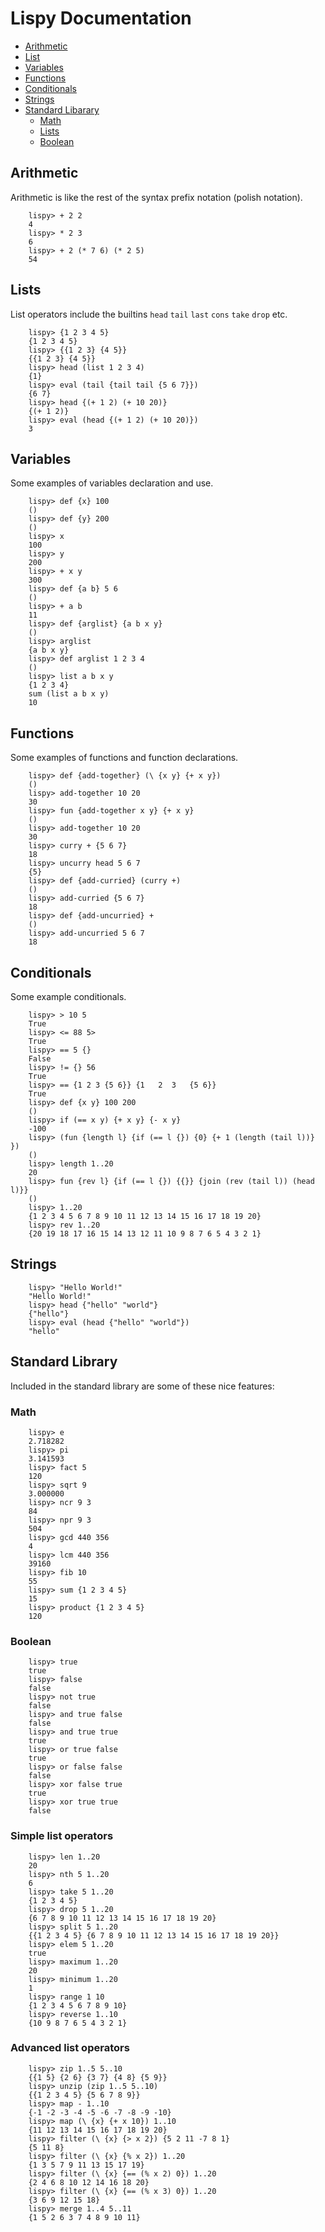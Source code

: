 Lispy Documentation
===================
* [Arithmetic](#arithmetic)
* [List](#lists)
* [Variables](#variables)
* [Functions](#functions)
* [Conditionals](#conditionals)
* [Strings](#strings)
* [Standard Libarary](#standard-library)
    * [Math](#math)
    * [Lists](#lists-l)
    * [Boolean](#boolean)

Arithmetic
----------
Arithmetic is like the rest of the syntax prefix notation (polish notation).

        lispy> + 2 2
        4
        lispy> * 2 3
        6
        lispy> + 2 (* 7 6) (* 2 5)
        54

Lists
-----
List operators include the builtins `head` `tail` `last` `cons` `take` `drop` etc.

        lispy> {1 2 3 4 5}
        {1 2 3 4 5}
        lispy> {{1 2 3} {4 5}}
        {{1 2 3} {4 5}}
        lispy> head (list 1 2 3 4)
        {1}
        lispy> eval (tail {tail tail {5 6 7}})
        {6 7}
        lispy> head {(+ 1 2) (+ 10 20)}
        {(+ 1 2)}
        lispy> eval (head {(+ 1 2) (+ 10 20)})
        3

Variables
---------
Some examples of variables declaration and use.

        lispy> def {x} 100
        ()
        lispy> def {y} 200
        ()
        lispy> x
        100
        lispy> y
        200
        lispy> + x y
        300
        lispy> def {a b} 5 6
        ()
        lispy> + a b
        11
        lispy> def {arglist} {a b x y}
        ()
        lispy> arglist
        {a b x y}
        lispy> def arglist 1 2 3 4
        ()
        lispy> list a b x y
        {1 2 3 4}
        sum (list a b x y)
        10

Functions
---------
Some examples of functions and function declarations.

        lispy> def {add-together} (\ {x y} {+ x y})
        ()
        lispy> add-together 10 20
        30
        lispy> fun {add-together x y} {+ x y}
        ()
        lispy> add-together 10 20
        30
        lispy> curry + {5 6 7}
        18
        lispy> uncurry head 5 6 7
        {5}
        lispy> def {add-curried} (curry +)
        ()
        lispy> add-curried {5 6 7}
        18
        lispy> def {add-uncurried} +
        ()
        lispy> add-uncurried 5 6 7
        18

Conditionals
------------
Some example conditionals.

        lispy> > 10 5
        True
        lispy> <= 88 5>
        True
        lispy> == 5 {}
        False
        lispy> != {} 56
        True
        lispy> == {1 2 3 {5 6}} {1   2  3   {5 6}}
        True
        lispy> def {x y} 100 200
        ()
        lispy> if (== x y) {+ x y} {- x y}
        -100
        lispy> (fun {length l} {if (== l {}) {0} {+ 1 (length (tail l))} })
        ()
        lispy> length 1..20
        20
        lispy> fun {rev l} {if (== l {}) {{}} {join (rev (tail l)) (head l)}}
        ()
        lispy> 1..20
        {1 2 3 4 5 6 7 8 9 10 11 12 13 14 15 16 17 18 19 20}
        lispy> rev 1..20
        {20 19 18 17 16 15 14 13 12 11 10 9 8 7 6 5 4 3 2 1}

Strings
-------

        lispy> "Hello World!"
        "Hello World!"
        lispy> head {"hello" "world"}
        {"hello"}
        lispy> eval (head {"hello" "world"})
        "hello"

Standard Library
----------------
Included in the standard library are some of these nice features:

### Math

        lispy> e
        2.718282
        lispy> pi
        3.141593
        lispy> fact 5
        120
        lispy> sqrt 9
        3.000000
        lispy> ncr 9 3
        84
        lispy> npr 9 3
        504
        lispy> gcd 440 356
        4
        lispy> lcm 440 356
        39160
        lispy> fib 10
        55
        lispy> sum {1 2 3 4 5}
        15
        lispy> product {1 2 3 4 5}
        120

### Boolean

        lispy> true
        true
        lispy> false
        false
        lispy> not true
        false
        lispy> and true false
        false
        lispy> and true true
        true
        lispy> or true false
        true
        lispy> or false false
        false
        lispy> xor false true
        true
        lispy> xor true true
        false

### Simple list operators

        lispy> len 1..20
        20
        lispy> nth 5 1..20
        6
        lispy> take 5 1..20
        {1 2 3 4 5}
        lispy> drop 5 1..20
        {6 7 8 9 10 11 12 13 14 15 16 17 18 19 20}
        lispy> split 5 1..20
        {{1 2 3 4 5} {6 7 8 9 10 11 12 13 14 15 16 17 18 19 20}}
        lispy> elem 5 1..20
        true
        lispy> maximum 1..20
        20
        lispy> minimum 1..20
        1
        lispy> range 1 10
        {1 2 3 4 5 6 7 8 9 10}
        lispy> reverse 1..10
        {10 9 8 7 6 5 4 3 2 1}

### Advanced list operators

        lispy> zip 1..5 5..10
        {{1 5} {2 6} {3 7} {4 8} {5 9}}
        lispy> unzip (zip 1..5 5..10)
        {{1 2 3 4 5} {5 6 7 8 9}}
        lispy> map - 1..10
        {-1 -2 -3 -4 -5 -6 -7 -8 -9 -10}
        lispy> map (\ {x} {+ x 10}) 1..10
        {11 12 13 14 15 16 17 18 19 20}
        lispy> filter (\ {x} {> x 2}) {5 2 11 -7 8 1}
        {5 11 8}
        lispy> filter (\ {x} {% x 2}) 1..20
        {1 3 5 7 9 11 13 15 17 19}
        lispy> filter (\ {x} {== (% x 2) 0}) 1..20
        {2 4 6 8 10 12 14 16 18 20}
        lispy> filter (\ {x} {== (% x 3) 0}) 1..20
        {3 6 9 12 15 18}
        lispy> merge 1..4 5..11
        {1 5 2 6 3 7 4 8 9 10 11}
